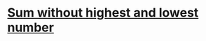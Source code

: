 # [Sum without highest and lowest number](https://www.codewars.com/kata/sum-without-highest-and-lowest-number/)
